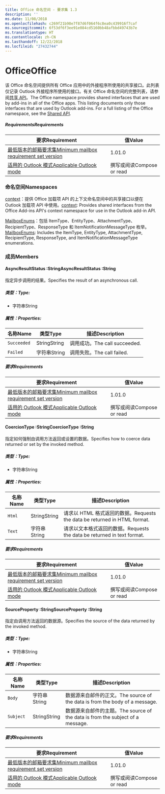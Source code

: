 ```yaml
---
title: Office 命名空间 - 要求集 1.3
description: ''
ms.date: 11/08/2018
ms.openlocfilehash: c269f21b98e7f87d6f064f6c8ea0c439916f7caf
ms.sourcegitcommit: 6f53df6f3ee91e084cd5160bb48afbbd49743b7e
ms.translationtype: HT
ms.contentlocale: zh-CN
ms.lasthandoff: 12/22/2018
ms.locfileid: "27432744"
---
```

# <a name="office"></a><span data-ttu-id="86de7-102">Office</span><span class="sxs-lookup"><span data-stu-id="86de7-102">Office</span></span>

<span data-ttu-id="86de7-p101">该 Office 命名空间提供所有 Office 应用中的外接程序所使用的共享接口。此列表仅记录 Outlook 外接程序所使用的接口。有关 Office 命名空间的完整列表，请参阅[共享 API](/javascript/api/office)。</span><span class="sxs-lookup"><span data-stu-id="86de7-p101">The Office namespace provides shared interfaces that are used by add-ins in all of the Office apps. This listing documents only those interfaces that are used by Outlook add-ins. For a full listing of the Office namespace, see the [Shared API](/javascript/api/office).</span></span>

##### <a name="requirements"></a><span data-ttu-id="86de7-105">Requirements</span><span class="sxs-lookup"><span data-stu-id="86de7-105">Requirements</span></span>

|<span data-ttu-id="86de7-106">要求</span><span class="sxs-lookup"><span data-stu-id="86de7-106">Requirement</span></span>| <span data-ttu-id="86de7-107">值</span><span class="sxs-lookup"><span data-stu-id="86de7-107">Value</span></span>|
|---|---|
|[<span data-ttu-id="86de7-108">最低版本的邮箱要求集</span><span class="sxs-lookup"><span data-stu-id="86de7-108">Minimum mailbox requirement set version</span></span>](/office/dev/add-ins/reference/requirement-sets/outlook-api-requirement-sets)| <span data-ttu-id="86de7-109">1.0</span><span class="sxs-lookup"><span data-stu-id="86de7-109">1.0</span></span>|
|[<span data-ttu-id="86de7-110">适用的 Outlook 模式</span><span class="sxs-lookup"><span data-stu-id="86de7-110">Applicable Outlook mode</span></span>](https://docs.microsoft.com/outlook/add-ins/#extension-points)| <span data-ttu-id="86de7-111">撰写或阅读</span><span class="sxs-lookup"><span data-stu-id="86de7-111">Compose or read</span></span>|

### <a name="namespaces"></a><span data-ttu-id="86de7-112">命名空间</span><span class="sxs-lookup"><span data-stu-id="86de7-112">Namespaces</span></span>

<span data-ttu-id="86de7-113">[context](office.context.md)：提供 Office 加载项 API 的上下文命名空间中的共享接口以便在 Outlook 加载项 API 中使用。</span><span class="sxs-lookup"><span data-stu-id="86de7-113">[context](office.context.md): Provides shared interfaces from the Office Add-ins API's context namespace for use in the Outlook add-in API.</span></span>

<span data-ttu-id="86de7-114">[MailboxEnums](/javascript/api/outlook/office.mailboxenums.attachmenttype)：包括 ItemType、EntityType、AttachmentType、RecipientType、ResponseType 和 ItemNotificationMessageType 枚举。</span><span class="sxs-lookup"><span data-stu-id="86de7-114">[MailboxEnums](/javascript/api/outlook/office.mailboxenums.attachmenttype): Includes the ItemType, EntityType, AttachmentType, RecipientType, ResponseType, and ItemNotificationMessageType enumerations.</span></span>

### <a name="members"></a><span data-ttu-id="86de7-115">成员</span><span class="sxs-lookup"><span data-stu-id="86de7-115">Members</span></span>

####  <a name="asyncresultstatus-string"></a><span data-ttu-id="86de7-116">AsyncResultStatus :String</span><span class="sxs-lookup"><span data-stu-id="86de7-116">AsyncResultStatus :String</span></span>

<span data-ttu-id="86de7-117">指定异步调用的结果。</span><span class="sxs-lookup"><span data-stu-id="86de7-117">Specifies the result of an asynchronous call.</span></span>

##### <a name="type"></a><span data-ttu-id="86de7-118">类型：</span><span class="sxs-lookup"><span data-stu-id="86de7-118">Type:</span></span>

*   <span data-ttu-id="86de7-119">字符串</span><span class="sxs-lookup"><span data-stu-id="86de7-119">String</span></span>

##### <a name="properties"></a><span data-ttu-id="86de7-120">属性：</span><span class="sxs-lookup"><span data-stu-id="86de7-120">Properties:</span></span>

|<span data-ttu-id="86de7-121">名称</span><span class="sxs-lookup"><span data-stu-id="86de7-121">Name</span></span>| <span data-ttu-id="86de7-122">类型</span><span class="sxs-lookup"><span data-stu-id="86de7-122">Type</span></span>| <span data-ttu-id="86de7-123">描述</span><span class="sxs-lookup"><span data-stu-id="86de7-123">Description</span></span>|
|---|---|---|
|`Succeeded`| <span data-ttu-id="86de7-124">String</span><span class="sxs-lookup"><span data-stu-id="86de7-124">String</span></span>|<span data-ttu-id="86de7-125">调用成功。</span><span class="sxs-lookup"><span data-stu-id="86de7-125">The call succeeded.</span></span>|
|`Failed`| <span data-ttu-id="86de7-126">字符串</span><span class="sxs-lookup"><span data-stu-id="86de7-126">String</span></span>|<span data-ttu-id="86de7-127">调用失败。</span><span class="sxs-lookup"><span data-stu-id="86de7-127">The call failed.</span></span>|

##### <a name="requirements"></a><span data-ttu-id="86de7-128">要求</span><span class="sxs-lookup"><span data-stu-id="86de7-128">Requirements</span></span>

|<span data-ttu-id="86de7-129">要求</span><span class="sxs-lookup"><span data-stu-id="86de7-129">Requirement</span></span>| <span data-ttu-id="86de7-130">值</span><span class="sxs-lookup"><span data-stu-id="86de7-130">Value</span></span>|
|---|---|
|[<span data-ttu-id="86de7-131">最低版本的邮箱要求集</span><span class="sxs-lookup"><span data-stu-id="86de7-131">Minimum mailbox requirement set version</span></span>](/office/dev/add-ins/reference/requirement-sets/outlook-api-requirement-sets)| <span data-ttu-id="86de7-132">1.0</span><span class="sxs-lookup"><span data-stu-id="86de7-132">1.0</span></span>|
|[<span data-ttu-id="86de7-133">适用的 Outlook 模式</span><span class="sxs-lookup"><span data-stu-id="86de7-133">Applicable Outlook mode</span></span>](https://docs.microsoft.com/outlook/add-ins/#extension-points)| <span data-ttu-id="86de7-134">撰写或阅读</span><span class="sxs-lookup"><span data-stu-id="86de7-134">Compose or read</span></span>|
####  <a name="coerciontype-string"></a><span data-ttu-id="86de7-135">CoercionType :String</span><span class="sxs-lookup"><span data-stu-id="86de7-135">CoercionType :String</span></span>

<span data-ttu-id="86de7-136">指定如何强制由调用方法返回或设置的数据。</span><span class="sxs-lookup"><span data-stu-id="86de7-136">Specifies how to coerce data returned or set by the invoked method.</span></span>

##### <a name="type"></a><span data-ttu-id="86de7-137">类型：</span><span class="sxs-lookup"><span data-stu-id="86de7-137">Type:</span></span>

*   <span data-ttu-id="86de7-138">字符串</span><span class="sxs-lookup"><span data-stu-id="86de7-138">String</span></span>

##### <a name="properties"></a><span data-ttu-id="86de7-139">属性：</span><span class="sxs-lookup"><span data-stu-id="86de7-139">Properties:</span></span>

|<span data-ttu-id="86de7-140">名称</span><span class="sxs-lookup"><span data-stu-id="86de7-140">Name</span></span>| <span data-ttu-id="86de7-141">类型</span><span class="sxs-lookup"><span data-stu-id="86de7-141">Type</span></span>| <span data-ttu-id="86de7-142">描述</span><span class="sxs-lookup"><span data-stu-id="86de7-142">Description</span></span>|
|---|---|---|
|`Html`| <span data-ttu-id="86de7-143">String</span><span class="sxs-lookup"><span data-stu-id="86de7-143">String</span></span>|<span data-ttu-id="86de7-144">请求以 HTML 格式返回的数据。</span><span class="sxs-lookup"><span data-stu-id="86de7-144">Requests the data be returned in HTML format.</span></span>|
|`Text`| <span data-ttu-id="86de7-145">字符串</span><span class="sxs-lookup"><span data-stu-id="86de7-145">String</span></span>|<span data-ttu-id="86de7-146">请求以文本格式返回的数据。</span><span class="sxs-lookup"><span data-stu-id="86de7-146">Requests the data be returned in text format.</span></span>|

##### <a name="requirements"></a><span data-ttu-id="86de7-147">要求</span><span class="sxs-lookup"><span data-stu-id="86de7-147">Requirements</span></span>

|<span data-ttu-id="86de7-148">要求</span><span class="sxs-lookup"><span data-stu-id="86de7-148">Requirement</span></span>| <span data-ttu-id="86de7-149">值</span><span class="sxs-lookup"><span data-stu-id="86de7-149">Value</span></span>|
|---|---|
|[<span data-ttu-id="86de7-150">最低版本的邮箱要求集</span><span class="sxs-lookup"><span data-stu-id="86de7-150">Minimum mailbox requirement set version</span></span>](/office/dev/add-ins/reference/requirement-sets/outlook-api-requirement-sets)| <span data-ttu-id="86de7-151">1.0</span><span class="sxs-lookup"><span data-stu-id="86de7-151">1.0</span></span>|
|[<span data-ttu-id="86de7-152">适用的 Outlook 模式</span><span class="sxs-lookup"><span data-stu-id="86de7-152">Applicable Outlook mode</span></span>](https://docs.microsoft.com/outlook/add-ins/#extension-points)| <span data-ttu-id="86de7-153">撰写或阅读</span><span class="sxs-lookup"><span data-stu-id="86de7-153">Compose or read</span></span>|
####  <a name="sourceproperty-string"></a><span data-ttu-id="86de7-154">SourceProperty :String</span><span class="sxs-lookup"><span data-stu-id="86de7-154">SourceProperty :String</span></span>

<span data-ttu-id="86de7-155">指定由调用方法返回的数据源。</span><span class="sxs-lookup"><span data-stu-id="86de7-155">Specifies the source of the data returned by the invoked method.</span></span>

##### <a name="type"></a><span data-ttu-id="86de7-156">类型：</span><span class="sxs-lookup"><span data-stu-id="86de7-156">Type:</span></span>

*   <span data-ttu-id="86de7-157">字符串</span><span class="sxs-lookup"><span data-stu-id="86de7-157">String</span></span>

##### <a name="properties"></a><span data-ttu-id="86de7-158">属性：</span><span class="sxs-lookup"><span data-stu-id="86de7-158">Properties:</span></span>

|<span data-ttu-id="86de7-159">名称</span><span class="sxs-lookup"><span data-stu-id="86de7-159">Name</span></span>| <span data-ttu-id="86de7-160">类型</span><span class="sxs-lookup"><span data-stu-id="86de7-160">Type</span></span>| <span data-ttu-id="86de7-161">描述</span><span class="sxs-lookup"><span data-stu-id="86de7-161">Description</span></span>|
|---|---|---|
|`Body`| <span data-ttu-id="86de7-162">字符串</span><span class="sxs-lookup"><span data-stu-id="86de7-162">String</span></span>|<span data-ttu-id="86de7-163">数据源来自邮件的正文。</span><span class="sxs-lookup"><span data-stu-id="86de7-163">The source of the data is from the body of a message.</span></span>|
|`Subject`| <span data-ttu-id="86de7-164">String</span><span class="sxs-lookup"><span data-stu-id="86de7-164">String</span></span>|<span data-ttu-id="86de7-165">数据源来自邮件的主题。</span><span class="sxs-lookup"><span data-stu-id="86de7-165">The source of the data is from the subject of a message.</span></span>|

##### <a name="requirements"></a><span data-ttu-id="86de7-166">要求</span><span class="sxs-lookup"><span data-stu-id="86de7-166">Requirements</span></span>

|<span data-ttu-id="86de7-167">要求</span><span class="sxs-lookup"><span data-stu-id="86de7-167">Requirement</span></span>| <span data-ttu-id="86de7-168">值</span><span class="sxs-lookup"><span data-stu-id="86de7-168">Value</span></span>|
|---|---|
|[<span data-ttu-id="86de7-169">最低版本的邮箱要求集</span><span class="sxs-lookup"><span data-stu-id="86de7-169">Minimum mailbox requirement set version</span></span>](/office/dev/add-ins/reference/requirement-sets/outlook-api-requirement-sets)| <span data-ttu-id="86de7-170">1.0</span><span class="sxs-lookup"><span data-stu-id="86de7-170">1.0</span></span>|
|[<span data-ttu-id="86de7-171">适用的 Outlook 模式</span><span class="sxs-lookup"><span data-stu-id="86de7-171">Applicable Outlook mode</span></span>](https://docs.microsoft.com/outlook/add-ins/#extension-points)| <span data-ttu-id="86de7-172">撰写或阅读</span><span class="sxs-lookup"><span data-stu-id="86de7-172">Compose or read</span></span>|